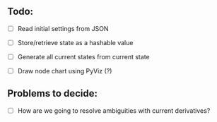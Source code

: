 ## Todo:

- [ ] Read initial settings from JSON
- [ ] Store/retrieve state as a hashable value
- [ ] Generate all current states from current state
- [ ] Draw node chart using PyViz (?)


## Problems to decide:
- [ ] How are we going to resolve ambiguities with current derivatives?